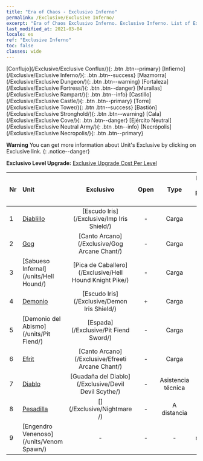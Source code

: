 ```yaml
---
title: "Era of Chaos - Exclusivo Inferno"
permalink: /Exclusive/Exclusive Inferno/
excerpt: "Era of Chaos Exclusivo Inferno. Exclusivo Inferno. List of Exclusivo Inferno in Era of Chaos"
last_modified_at: 2021-03-04
locale: es
ref: "Exclusive Inferno"
toc: false
classes: wide
---
```

 [Conflujo](/Exclusive/Exclusive Conflux/){: .btn .btn--primary} [Infierno](/Exclusive/Exclusive Inferno/){: .btn .btn--success} [Mazmorra](/Exclusive/Exclusive Dungeon/){: .btn .btn--warning} [Fortaleza](/Exclusive/Exclusive Fortress/){: .btn .btn--danger} [Murallas](/Exclusive/Exclusive Rampart/){: .btn .btn--info} [Castillo](/Exclusive/Exclusive Castle/){: .btn .btn--primary} [Torre](/Exclusive/Exclusive Tower/){: .btn .btn--success} [Bastión](/Exclusive/Exclusive Stronghold/){: .btn .btn--warning} [Cala](/Exclusive/Exclusive Cove/){: .btn .btn--danger} [Ejército Neutral](/Exclusive/Exclusive Neutral Army/){: .btn .btn--info} [Necrópolis](/Exclusive/Exclusive Necropolis/){: .btn .btn--primary} 

**Warning** You can get more information about Unit's Exclusive by clicking on Exclusive link. 
{: .notice--danger}

 **Exclusivo Level Upgrade:** [Exclusive Upgrade Cost Per Level](/Exclusive/ExclusiveUpgradeCostPerLevel/)

  | Nr |         Unit        | Exclusivo | Open  |    Type   |  Item to Rank UP      |  Skin   |
  |:---|:--------------------|:-------------:|:-----:|:---------:|:---------------------:|:-------:|
  | 1  | [Diablillo](/units/Imp/) | [Escudo Iris](/Exclusive/Imp Iris Shield/) | - | Carga | - | - |
  | 2  | [Gog](/units/Gog/) | [Canto Arcano](/Exclusive/Gog Arcane Chant/) | - | Carga | - | - |
  | 3  | [Sabueso Infernal](/units/Hell Hound/) | [Pica de Caballero](/Exclusive/Hell Hound Knight Pike/) | - | Carga | - | - |
  | 4  | [Demonio](/units/Demon/) | [Escudo Iris](/Exclusive/Demon Iris Shield/) | + | Carga | - | - |
  | 5  | [Demonio del Abismo](/units/Pit Fiend/) | [Espada](/Exclusive/Pit Fiend Sword/) | - | Carga | - | - |
  | 6  | [Efrit](/units/Efreeti/) | [Canto Arcano](/Exclusive/Efreeti Arcane Chant/) | - | Carga | - | - |
  | 7  | [Diablo](/units/Devil/) | [Guadaña del Diablo](/Exclusive/Devil Devil Scythe/) | - | Asistencia técnica | - | - |
  | 8  | [Pesadilla](/units/Nightmare/) | [](/Exclusive/Nightmare /) | - | A distancia | - | - |
  | 9  | [Engendro Venenoso](/units/Venom Spawn/) | - | - | - | none | none |
